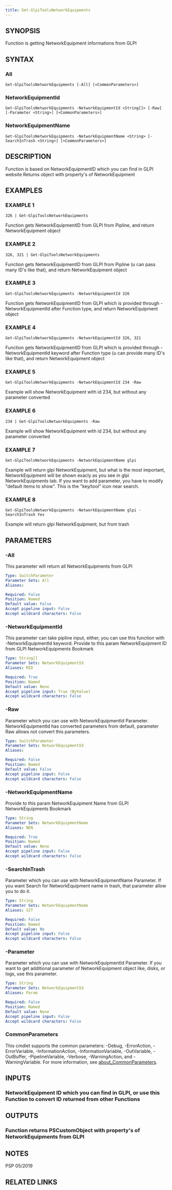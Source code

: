 ```yaml
---
title: Get-GlpiToolsNetworkEquipments
---
```


## SYNOPSIS
Function is getting NetworkEquipment informations from GLPI

## SYNTAX

### All
```
Get-GlpiToolsNetworkEquipments [-All] [<CommonParameters>]
```

### NetworkEquipmentId
```
Get-GlpiToolsNetworkEquipments -NetworkEquipmentId <String[]> [-Raw] [-Parameter <String>] [<CommonParameters>]
```

### NetworkEquipmentName
```
Get-GlpiToolsNetworkEquipments -NetworkEquipmentName <String> [-SearchInTrash <String>] [<CommonParameters>]
```

## DESCRIPTION
Function is based on NetworkEquipmentID which you can find in GLPI website
Returns object with property's of NetworkEquipment

## EXAMPLES

### EXAMPLE 1
```
326 | Get-GlpiToolsNetworkEquipments
```

Function gets NetworkEquipmentID from GLPI from Pipline, and return NetworkEquipment object

### EXAMPLE 2
```
326, 321 | Get-GlpiToolsNetworkEquipments
```

Function gets NetworkEquipmentID from GLPI from Pipline (u can pass many ID's like that), and return NetworkEquipment object

### EXAMPLE 3
```
Get-GlpiToolsNetworkEquipments -NetworkEquipmentId 326
```

Function gets NetworkEquipmentID from GLPI which is provided through -NetworkEquipmentId after Function type, and return NetworkEquipment object

### EXAMPLE 4
```
Get-GlpiToolsNetworkEquipments -NetworkEquipmentId 326, 321
```

Function gets NetworkEquipmentID from GLPI which is provided through -NetworkEquipmentId keyword after Function type (u can provide many ID's like that), and return NetworkEquipment object

### EXAMPLE 5
```
Get-GlpiToolsNetworkEquipments -NetworkEquipmentId 234 -Raw
```

Example will show NetworkEquipment with id 234, but without any parameter converted

### EXAMPLE 6
```
234 | Get-GlpiToolsNetworkEquipments -Raw
```

Example will show NetworkEquipment with id 234, but without any parameter converted

### EXAMPLE 7
```
Get-GlpiToolsNetworkEquipments -NetworkEquipmentName glpi
```

Example will return glpi NetworkEquipment, but what is the most important, NetworkEquipment will be shown exacly as you see in glpi NetworkEquipments tab.
If you want to add parameter, you have to modify "default items to show".
This is the "key/tool" icon near search.

### EXAMPLE 8
```
Get-GlpiToolsNetworkEquipments -NetworkEquipmentName glpi -SearchInTrash Yes
```

Example will return glpi NetworkEquipment, but from trash

## PARAMETERS

### -All
This parameter will return all NetworkEquipments from GLPI

```yaml
Type: SwitchParameter
Parameter Sets: All
Aliases:

Required: False
Position: Named
Default value: False
Accept pipeline input: False
Accept wildcard characters: False
```

### -NetworkEquipmentId
This parameter can take pipline input, either, you can use this function with -NetworkEquipmentId keyword.
Provide to this param NetworkEquipment ID from GLPI NetworkEquipments Bookmark

```yaml
Type: String[]
Parameter Sets: NetworkEquipmentId
Aliases: MID

Required: True
Position: Named
Default value: None
Accept pipeline input: True (ByValue)
Accept wildcard characters: False
```

### -Raw
Parameter which you can use with NetworkEquipmentId Parameter.
NetworkEquipmentId has converted parameters from default, parameter Raw allows not convert this parameters.

```yaml
Type: SwitchParameter
Parameter Sets: NetworkEquipmentId
Aliases:

Required: False
Position: Named
Default value: False
Accept pipeline input: False
Accept wildcard characters: False
```

### -NetworkEquipmentName
Provide to this param NetworkEquipment Name from GLPI NetworkEquipments Bookmark

```yaml
Type: String
Parameter Sets: NetworkEquipmentName
Aliases: NEN

Required: True
Position: Named
Default value: None
Accept pipeline input: False
Accept wildcard characters: False
```

### -SearchInTrash
Parameter which you can use with NetworkEquipmentName Parameter.
If you want Search for NetworkEquipment name in trash, that parameter allow you to do it.

```yaml
Type: String
Parameter Sets: NetworkEquipmentName
Aliases: SIT

Required: False
Position: Named
Default value: No
Accept pipeline input: False
Accept wildcard characters: False
```

### -Parameter
Parameter which you can use with NetworkEquipmentId Parameter. 
If you want to get additional parameter of NetworkEquipment object like, disks, or logs, use this parameter.

```yaml
Type: String
Parameter Sets: NetworkEquipmentId
Aliases: Param

Required: False
Position: Named
Default value: None
Accept pipeline input: False
Accept wildcard characters: False
```

### CommonParameters
This cmdlet supports the common parameters: -Debug, -ErrorAction, -ErrorVariable, -InformationAction, -InformationVariable, -OutVariable, -OutBuffer, -PipelineVariable, -Verbose, -WarningAction, and -WarningVariable. For more information, see [about_CommonParameters](http://go.microsoft.com/fwlink/?LinkID=113216).

## INPUTS

### NetworkEquipment ID which you can find in GLPI, or use this Function to convert ID returned from other Functions
## OUTPUTS

### Function returns PSCustomObject with property's of NetworkEquipments from GLPI
## NOTES
PSP 05/2019

## RELATED LINKS
